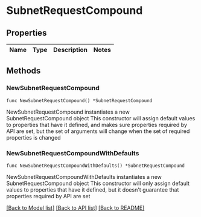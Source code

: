 # SubnetRequestCompound

## Properties

Name | Type | Description | Notes
------------ | ------------- | ------------- | -------------

## Methods

### NewSubnetRequestCompound

`func NewSubnetRequestCompound() *SubnetRequestCompound`

NewSubnetRequestCompound instantiates a new SubnetRequestCompound object
This constructor will assign default values to properties that have it defined,
and makes sure properties required by API are set, but the set of arguments
will change when the set of required properties is changed

### NewSubnetRequestCompoundWithDefaults

`func NewSubnetRequestCompoundWithDefaults() *SubnetRequestCompound`

NewSubnetRequestCompoundWithDefaults instantiates a new SubnetRequestCompound object
This constructor will only assign default values to properties that have it defined,
but it doesn't guarantee that properties required by API are set


[[Back to Model list]](../README.md#documentation-for-models) [[Back to API list]](../README.md#documentation-for-api-endpoints) [[Back to README]](../README.md)



